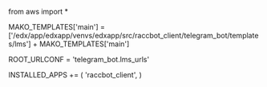 from aws import *

MAKO_TEMPLATES['main'] = ['/edx/app/edxapp/venvs/edxapp/src/raccbot_client/telegram_bot/templates/lms'] + MAKO_TEMPLATES['main']

ROOT_URLCONF = 'telegram_bot.lms_urls'

INSTALLED_APPS += (
    'raccbot_client',
)